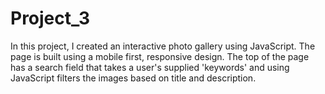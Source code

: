 # Project_3
In this project, I created an interactive photo gallery using JavaScript. The page is built using a mobile first, responsive design. The top of the page has a search
field that takes a user's supplied 'keywords' and using JavaScript filters the images based on title and description.

